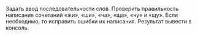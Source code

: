 Задать ввод последовательности слов. Проверить правильность написания сочетаний «жи», «ши», «ча», «ща», «чу» и «щу». Если необходимо, то исправить ошибки их написания. Результат вывести в консоль. 